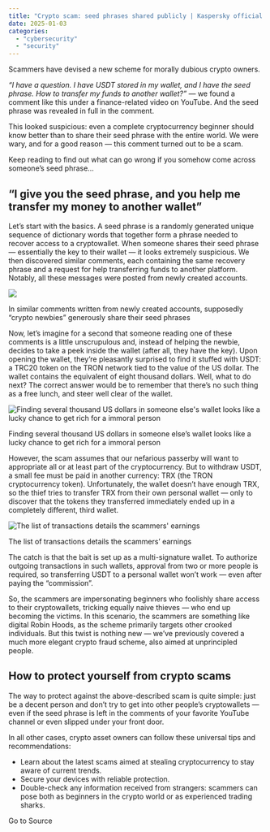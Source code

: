 ```yaml
---
title: "Crypto scam: seed phrases shared publicly | Kaspersky official blog"
date: 2025-01-03
categories: 
  - "cybersecurity"
  - "security"
---
```


Scammers have devised a new scheme for morally dubious crypto owners.

_“I have a question. I have USDT stored in my wallet, and I have the seed phrase. How to transfer my funds to another wallet?”_ — we found a comment like this under a finance-related video on YouTube. And the seed phrase was revealed in full in the comment.

This looked suspicious: even a complete cryptocurrency beginner should know better than to share their seed phrase with the entire world. We were wary, and for a good reason — this comment turned out to be a scam.

Keep reading to find out what can go wrong if you somehow come across someone’s seed phrase…

## “I give you the seed phrase, and you help me transfer my money to another wallet”

Let’s start with the basics. A seed phrase is a randomly generated unique sequence of dictionary words that together form a phrase needed to recover access to a cryptowallet. When someone shares their seed phrase — essentially the key to their wallet — it looks extremely suspicious. We then discovered similar comments, each containing the same recovery phrase and a request for help transferring funds to another platform. Notably, all these messages were posted from newly created accounts.

![](https://media.kasperskydaily.com/wp-content/uploads/sites/92/2024/12/23042017/cryptowallet-free-seed-phrase-scam-01-EN.jpg)

In similar comments written from newly created accounts, supposedly “crypto newbies” generously share their seed phrases

Now, let’s imagine for a second that someone reading one of these comments is a little unscrupulous and, instead of helping the newbie, decides to take a peek inside the wallet (after all, they have the key). Upon opening the wallet, they’re pleasantly surprised to find it stuffed with USDT: a TRC20 token on the TRON network tied to the value of the US dollar. The wallet contains the equivalent of eight thousand dollars. Well, what to do next? The correct answer would be to remember that there’s no such thing as a free lunch, and steer well clear of the wallet.

![Finding several thousand US dollars in someone else's wallet looks like a lucky chance to get rich for a immoral person](https://media.kasperskydaily.com/wp-content/uploads/sites/92/2024/12/23041923/cryptowallet-free-seed-phrase-scam-02.jpg)

Finding several thousand US dollars in someone else’s wallet looks like a lucky chance to get rich for a immoral person

However, the scam assumes that our nefarious passerby will want to appropriate all or at least part of the cryptocurrency. But to withdraw USDT, a small fee must be paid in another currency: TRX (the TRON cryptocurrency token). Unfortunately, the wallet doesn’t have enough TRX, so the thief tries to transfer TRX from their own personal wallet — only to discover that the tokens they transferred immediately ended up in a completely different, third wallet.

![The list of transactions details the scammers' earnings](https://media.kasperskydaily.com/wp-content/uploads/sites/92/2024/12/23041840/cryptowallet-free-seed-phrase-scam-03.jpg)

The list of transactions details the scammers’ earnings

The catch is that the bait is set up as a multi-signature wallet. To authorize outgoing transactions in such wallets, approval from two or more people is required, so transferring USDT to a personal wallet won’t work — even after paying the “commission”.

So, the scammers are impersonating beginners who foolishly share access to their cryptowallets, tricking equally naive thieves — who end up becoming the victims. In this scenario, the scammers are something like digital Robin Hoods, as the scheme primarily targets other crooked individuals. But this twist is nothing new — we’ve previously covered a much more elegant crypto fraud scheme, also aimed at unprincipled people.

## How to protect yourself from crypto scams

The way to protect against the above-described scam is quite simple: just be a decent person and don’t try to get into other people’s cryptowallets — even if the seed phrase is left in the comments of your favorite YouTube channel or even slipped under your front door.

In all other cases, crypto asset owners can follow these universal tips and recommendations:

- Learn about the latest scams aimed at stealing cryptocurrency to stay aware of current trends.
- Secure your devices with reliable protection.
- Double-check any information received from strangers: scammers can pose both as beginners in the crypto world or as experienced trading sharks.

Go to Source
